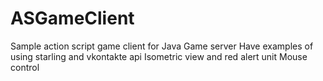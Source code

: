 ASGameClient
============

Sample action script game client for Java Game server
Have examples of using starling and vkontakte api
Isometric view and red alert unit 
Mouse control
